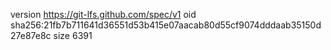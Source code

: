 version https://git-lfs.github.com/spec/v1
oid sha256:21fb7b711641d36551d53b415e07aacab80d55cf9074dddaab35150d27e87e8c
size 6391
